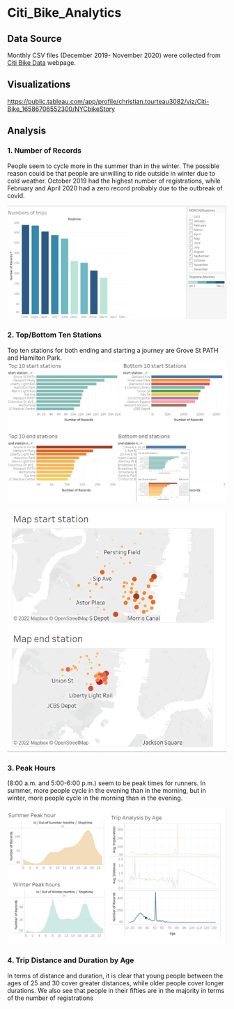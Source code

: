 # Citi_Bike_Analytics

## Data Source
Monthly CSV files (December 2019- November 2020) were collected from [Citi Bike Data](https://www.citibikenyc.com/system-data) webpage.

## Visualizations
https://public.tableau.com/app/profile/christian.tourteau3082/viz/Citi-Bike_16586706552300/NYCbikeStory 

## Analysis

### 1. Number of Records
People seem to cycle more in the summer than in the winter. The possible reason could be that people are unwilling to ride outside in winter due to cold weather.
October 2019 had the highest number of registrations, while February and April 2020 had a zero record probably due to the outbreak of covid.

![number of records](https://raw.githubusercontent.com/Christ1129/Citi_Bike_Analytics/main/Image/Number%20of%20records.png) 


### 2. Top/Bottom Ten Stations
Top ten stations for both ending and starting a journey are Grove St PATH and Hamilton Park.
![Top/Bottom Ten Stations](https://raw.githubusercontent.com/Christ1129/Citi_Bike_Analytics/main/Image/Popular%20station.png)

![Station Maps](https://raw.githubusercontent.com/Christ1129/Citi_Bike_Analytics/main/Image/Map%20station.png)


### 3. Peak Hours
(8:00 a.m. and 5:00-6:00 p.m.) seem to be peak times for runners.
In summer, more people cycle in the evening than in the morning, but in winter, more people cycle in the morning than in the evening.

![Peak Hours](https://raw.githubusercontent.com/Christ1129/Citi_Bike_Analytics/main/Image/Peak%20hour%20and%20trip%20analysis.png)


### 4. Trip Distance and Duration by Age
In terms of distance and duration, it is clear that young people between the ages of 25 and 30 cover greater distances, while older people cover longer durations. We also see that people in their fifties are in the majority in terms of the number of registrations
